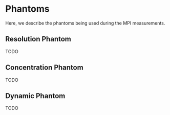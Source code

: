 # Phantoms

Here, we describe the phantoms being used during the MPI measurements.

## Resolution Phantom

TODO

## Concentration Phantom

TODO

## Dynamic Phantom

TODO
